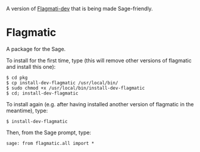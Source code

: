 
A version of [Flagmati-dev](https://github.com/jsliacan/flagmatic-dev) that is being made Sage-friendly.


Flagmatic
=============

A package for the Sage.

To install for the first time, type (this will remove other versions of flagmatic and install this one):

    $ cd pkg
    $ cp install-dev-flagmatic /usr/local/bin/
    $ sudo chmod +x /usr/local/bin/install-dev-flagmatic
    $ cd; install-dev-flagmatic

To install again (e.g. after having installed another version of flagmatic in the meantime), type:

    $ install-dev-flagmatic

Then, from the Sage prompt, type:

    sage: from flagmatic.all import *
